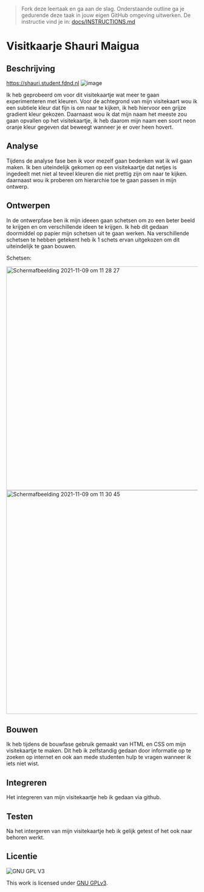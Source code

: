 > Fork deze leertaak en ga aan de slag. Onderstaande outline ga je gedurende deze taak in jouw eigen GitHub omgeving uitwerken. De instructie vind je in: [docs/INSTRUCTIONS.md](docs/INSTRUCTIONS.md)

# Visitkaarje Shauri Maigua

## Beschrijving
https://shauri.student.fdnd.nl
![image](https://user-images.githubusercontent.com/90189750/140339119-2c3da0bc-5f05-4702-8dcd-cda438653703.png)

Ik heb geprobeerd om voor dit visitekaartje wat meer te gaan experimenteren met kleuren. Voor de achtegrond van mijn visitekaart wou ik een subtiele kleur dat fijn is om naar te kijken, ik heb hiervoor een grijze gradient kleur gekozen. Daarnaast wou ik dat mijn naam het meeste zou gaan opvallen op het visitekaartje, ik heb daarom mijn naam een soort neon oranje kleur gegeven dat beweegt wanneer je er over heen hovert. 



## Analyse

Tijdens de analyse fase ben ik voor mezelf gaan bedenken wat ik wil gaan maken. Ik ben uiteindelijk gekomen op een visitekaartje dat netjes is ingedeelt met niet al teveel kleuren die niet prettig zijn om naar te kijken. daarnaast wou ik proberen om hierarchie toe te gaan passen in mijn ontwerp.

## Ontwerpen
  
  In de ontwerpfase ben ik mijn ideeen gaan schetsen om zo een beter beeld te krijgen en om verschillende ideen te krijgen. Ik heb dit gedaan doormiddel op papier mijn schetsen uit te gaan werken. Na verschillende schetsen te hebben getekent heb ik 1 schets ervan uitgekozen om dit uiteindelijk te gaan bouwen.
 
 Schetsen:
 
 <img width="590" alt="Schermafbeelding 2021-11-09 om 11 28 27" src="https://user-images.githubusercontent.com/90189750/140907844-0618ecd6-c149-4702-8b87-79e29c4e6540.png">

<img width="590" alt="Schermafbeelding 2021-11-09 om 11 30 45" src="https://user-images.githubusercontent.com/90189750/140908166-c775dcae-f1df-4bc8-81bf-b8ebdf6a60b6.png">


  
## Bouwen
  
  Ik heb tijdens de bouwfase gebruik gemaakt van HTML en CSS om mijn visitekaartje te maken. Dit heb ik zelfstandig gedaan door informatie op te zoeken op internet en ook aan mede studenten hulp te vragen wanneer ik iets niet wist. 

## Integreren 

Het integreren van mijn visitekaartje heb ik gedaan via github.

## Testen
 
 Na het intergeren van mijn visitekaartje heb ik gelijk getest of het ook naar behoren werkt.
 

## Licentie

![GNU GPL V3](https://www.gnu.org/graphics/gplv3-127x51.png)

This work is licensed under [GNU GPLv3](./LICENSE).
